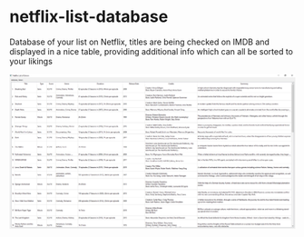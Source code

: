 # netflix-list-database
Database of your list on Netflix, titles are being checked on IMDB and displayed in a nice table, providing additional info which can all be sorted to your likings

![Screenshot](screenshot.png)
